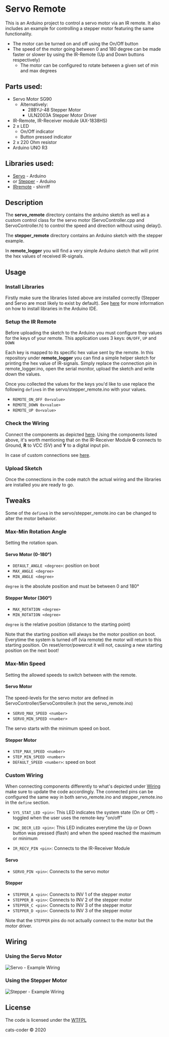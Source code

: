 # Servo Remote 
This is an Arduino project to control a servo motor via an IR remote. It also includes an example for controlling a stepper motor featuring the same functionality. 

- The motor can be turned on and off using the On/Off button
- The speed of the motor going between 0 and 180 degree can be made faster or slower by using the IR-Remote (Up and Down buttons respectively)
  - The motor can be configured to rotate between a given set of min and max degrees

## Parts used:

- Servo Motor SG90
  - Alternatively: 
    - 28BYJ-48 Stepper Motor
    - ULN2003A Stepper Motor Driver
- IR-Remote, IR-Receiver module (AX-1838HS)
- 2 x LED 
  - On/Off indicator
  - Button pressed indicator
- 2 x 220 Ohm resistor
- Arduino UNO R3

## Libraries used:
- [Servo](https://www.arduino.cc/en/Reference/Servo) - Arduino
- or [Stepper](https://www.arduino.cc/en/Reference/Stepper) - Arduino
- [IRremote](https://www.arduinolibraries.info/libraries/i-rremote) - shirriff

## Description
The **servo_remote** directory contains the arduino sketch as well as a custom control class for the servo motor (ServoController.cpp and ServoController.h) to control the speed and direction without using delay(). 

The **stepper_remote** directory contains an Arduino sketch with the stepper example.

In **remote_logger** you will find a very simple Arduino sketch that will print the hex values of received IR-signals.

## Usage
### Install Libraries
Firstly make sure the libraries listed above are installed correctly (Stepper and Servo are most likely to exist by default). See [here](https://www.arduino.cc/en/Guide/Libraries) for more information on how to install libraries in the Arduino IDE.

### Setup the IR Remote
Before uploading the sketch to the Arduino you must configure they values for the keys of your remote. This application uses 3 keys:
`ON/OFF`, `UP` and `DOWN`

Each key is mapped to its specific hex value sent by the remote. In this repository under **remote_logger** you can find a simple helper sketch for printing the hex value of IR-signals. Simply replace the connection pin in remote_logger.ino, open the serial monitor, upload the sketch and write down the values.

Once you collected the values for the keys you'd like to use replace the following `define`s in the servo/stepper_remote.ino with your values.

- `REMOTE_ON_OFF 0x<value>`
- `REMOTE_DOWN 0x<value>`
- `REMOTE_UP 0x<value>`

### Check the Wiring
Connect the components as depicted [here](#Wiring). Using the components listed above, it's worth mentioning that on the IR-Receiver Module **G** connects to Ground, **R** to VCC (5V) and **Y** to a digital input pin.

In case of custom connections see [here](#Custom-Wiring).

### Upload Sketch
Once the connections in the code match the actual wiring and the libraries are installed you are ready to go.

## Tweaks
Some of the `define`s in the servo/stepper_remote.ino can be changed to alter the motor behavior.

### Max-Min Rotation Angle
Setting the rotation span.
#### Servo Motor (0-180°)
- `DEFAULT_ANGLE <degree>`: position on boot
- `MAX_ANGLE <degree>`
- `MIN_ANGLE <degree>`

`degree` is the absolute position and must be between 0 and 180°
#### Stepper Motor (360°)
- `MAX_ROTATION <degree>`
- `MIN_ROTATION <degree>`

`degree` is the relative position (distance to the starting point)

Note that the starting position will always be the motor position on boot. Everytime the system is turned off (via remote) the motor will return to this starting position. On reset/error/powercut it will not, causing a new starting position on the next boot!
### Max-Min Speed
Setting the allowed speeds to switch between with the remote.
#### Servo Motor
The speed-levels for the servo motor are defined in ServoController/ServoController.h (not the servo_remote.ino)
- `SERVO_MAX_SPEED <number>`
- `SERVO_MIN_SPEED <number>`

The servo starts with the minimum speed on boot.
#### Stepper Motor
- `STEP_MAX_SPEED <number>`
- `STEP_MIN_SPEED <number>`
- `DEFAULT_SPEED <number>`: speed on boot

### Custom Wiring
When connecting components differently to what's depicted under [Wiring](#Wiring) make sure to update the code accordingly. The connected pins can be configured the same way in both servo_remote.ino and stepper_remote.ino in the `define` section.
- `SYS_STAT_LED <pin>`: This LED indicates the system state (On or Off) - toggled when the user uses the remote-key "on/off"

- `INC_DECR_LED <pin>`: This LED indicates everytime the Up or Down button was pressed (flash) and when the speed reached the maximum or minimum
- `IR_RECV_PIN <pin>`: Connects to the IR-Receiver Module
#### Servo
- `SERVO_PIN <pin>`: Connects to the servo motor
#### Stepper
- `STEPPER_A <pin>`: Connects to INV 1 of the stepper motor
- `STEPPER_B <pin>`: Connects to INV 2 of the stepper motor
- `STEPPER_C <pin>`: Connects to INV 3 of the stepper motor
- `STEPPER_D <pin>`: Connects to INV 3 of the stepper motor

Note that the `STEPPER` pins do not actually connect to the motor but the motor driver.

## Wiring
### Using the Servo Motor
![Servo - Example Wiring](wiring/servo_remote.png?raw=true "Servo - Example Wiring")
### Using the Stepper Motor
![Stepper - Example Wiring](wiring/stepper_remote.png?raw=true "Stepper - Example Wiring")
## License
The code is licensed under the [WTFPL](License.txt)

cats-coder © 2020
